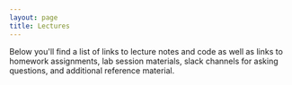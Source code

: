 ```yaml
---
layout: page
title: Lectures
---
```


Below you'll find a list of links to lecture notes and code as well as links to homework assignments, lab session materials, slack channels for asking questions, and additional reference material.






